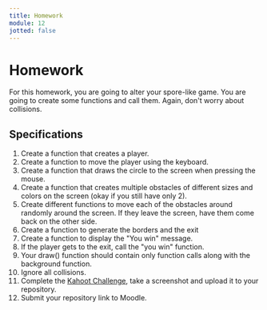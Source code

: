 ```yaml
---
title: Homework
module: 12
jotted: false
---
```


# Homework

For this homework, you are going to alter your spore-like game.  You are going to create some functions and call them. Again, don't worry about collisions.

## Specifications

1. Create a function that creates a player.
2. Create a function to move the player using the keyboard.
3. Create a function that draws the circle to the screen when pressing the mouse.
4. Create a function that creates multiple obstacles of different sizes and colors on the screen (okay if you still have only 2).
5. Create different functions to move each of the obstacles around randomly around the screen.  If they leave the screen, have them come back on the other side.
6. Create a function to generate the borders and the exit
7. Create a function to display the "You win" message.
8. If the player gets to the exit, call the "you win" function.
9. Your draw() function should contain only function calls along with the background function.
10. Ignore all collisions.
11. Complete the <a href="https://kahoot.it/challenge/09307270?challenge-id=84387498-97d5-4d82-ae4e-eabb1c94cf58_1604152693227" target="_new">Kahoot Challenge</a>, take a screenshot and upload it to your repository.
12. Submit your repository link to Moodle.